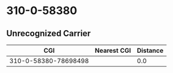 # 310-0-58380
## Unrecognized Carrier


| CGI | Nearest CGI | Distance |
|-----|-------------|----------|
| 310-0-58380-78698498 |  | 0.0 |

